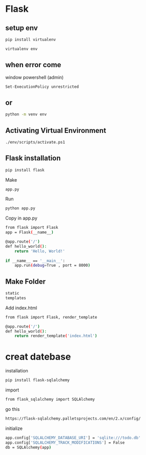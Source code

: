 
# Flask

## setup env

```bash
pip install virtualenv
```

```bash
virtualenv env
```
## when error come 
window powershell (admin)

```bash
Set-ExecutionPolicy unrestricted
```
## or
```bash
python -m venv env

```
## Activating Virtual Environment
```bash
./env/scripts/activate.ps1
```
## Flask installation
```bash
pip install flask
```
Make
```bash
app.py
```
Run
```bash
python app.py
```
Copy in app.py
```bash
from flask import Flask
app = Flask(__name__)

@app.route('/')
def hello_world():
    return 'Hello, World!'
    
if __name__ == '__main__':
    app.run(debug=True , port = 8000)


```
## Make Folder
```bash
static
templates
```
Add index.html
```bash
from flask import Flask, render_template

@app.route('/')
def hello_world():
    return render_template('index.html')

```
# creat datebase
installation 
```bash
pip install flask-sqlalchemy
```
import
```bash
from flask_sqlalchemy import SQLAlchemy
```
go this
```bash
https://flask-sqlalchemy.palletsprojects.com/en/2.x/config/
```
initialize
```bash
app.config['SQLALCHEMY_DATABASE_URI'] = 'sqlite:///todo.db'
app.config['SQLALCHEMY_TRACK_MODIFICATIONS'] = False
db = SQLAlchemy(app)
```
